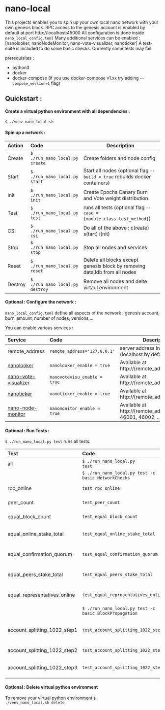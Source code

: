 # nano-local
This projects enables you to spin up your own local nano network with your own genesis block.
RPC access to the genesis account is enabled by default at port http://localhost:45000 
All configuration is done inside <code>nano_local_config.toml</code>
Many additional services can be enabled : [nanolooker, nanoNodeMonitor, nano-vote-visualizer, nanoticker]
A test-suite is included to do some basic checks. Currently some tests may fail.


prerequisites : 
* python3
* docker
* docker-compose (if you use docker-compose v1.xx try adding <code>--compose_version=1</code> flag)

## Quickstart :

#### Create a virtual python environment with all dependencies :

<code>$ ./venv_nano_local.sh</code>

#### Spin up a network :

| Action       | Code       | Description  |
| :----------  |:-----------| -----|
| Create | <code>$ ./run_nano_local.py create</code> | Create folders and node config |
| Start | <code>$ ./run_nano_local.py start</code> | Start all nodes (optional flag <code>--build = true</code> rebuilds docker containers)|
| Init |<code>$ ./run_nano_local.py init</code>  | Create Epochs Canary Burn and Vote weight distribution |
| Test |<code>$ ./run_nano_local.py test</code>  | runs all tests (optional flag <code>--case = {module.class.test_method}</code>) |
| CSI | <code>$ ./run_nano_local.py csi</code> | Do all of the above : c(reate) s(tart) i(nit) |
| Stop | <code>$ ./run_nano_local.py stop</code>|  Stop all nodes and services |
| Reset | <code>$ ./run_nano_local.py reset</code> |  Delete all blocks except genesis block by removing data.ldb from all nodes |
| Destroy | <code>$ ./run_nano_local.py destroy</code> |  Remove all nodes and delte virtaul environment |


#### Optional : Configure the network :

<code>nano_local_config.toml</code> define all aspects of the network : genesis account, burn_amount, number of nodes, versions,...

You can enable various services :

| Service       | Code      | Description  |
| :-----------  |:----------| -----|
| remote_address | <code>remote_address='127.0.0.1'</code> | server address inside your LAN (localhost by default) |
| [nanolooker](https://github.com/running-coder/nanolooker) | <code>nanolooker_enable = true</code> | Available at http://{remote_address}:42000 |
| [nano-vote-visualizer](https://github.com/numsu/nano-vote-visualizer) | <code>nanovotevisu_enable = true</code> | Available at http://{remote_address}:42001 |
| [nanoticker](https://github.com/Joohansson/nanoticker) | <code>nanoticker_enable = true</code> | Available at http://{remote_address}:42002 |
| [nano-node-monitor](https://github.com/nanotools/nanoNodeMonitor)| <code>nanomonitor_enable = true</code> | Available at http://{remote_address}:46000, 46001, 46002, ... |

#### Optional : Run Tests :

<code>$ ./run_nano_local.py test</code> runs all tests.

| Test       | Code      | Description  |
| :-----------  |:----------| -----|
|all | <code>$ ./run_nano_local.py test</code> | run all tests|
||<code>$ ./run_nano_local.py test -c basic.NetworkChecks</code>||
|rpc_online|<code>test_rpc_online</code> | all nodes online|
|peer_count|<code>test_peer_count</code> | all nodes interconnected|
|equal_block_count|<code>test_equal_block_count</code> | all nodes have same blocks|
|equal_online_stake_total|<code>test_equal_online_stake_total</code> | all nodes see same online weight|
|equal_confirmation_quorum|<code>test_equal_confirmation_quorum</code> |all nodes have equal network view |
|equal_peers_stake_total|<code>test_equal_peers_stake_total</code> | all nodes have equal peer weight|
|equal_representatives_online|<code>test_equal_representatives_online</code> | all nodes have same online representatives|
||<code>$ ./run_nano_local.py test -c basic.BlockPropagation</code>||
|account_splitting_1022_step1|<code>test_account_splitting_1022_step1</code> | Create 1022 accounts by splitting each account into 2|
|account_splitting_1022_step2|<code>test_account_splitting_1022_step2</code> | Publish all blocks (2044)|
|account_splitting_1022_step3|<code>test_account_splitting_1022_step3</code> | Check if all blocks are confirmed|



#### Optional : Delete virtual python environment
To remove your virtual python environment 
<code>$ ./venv_nano_local.sh delete</code>


